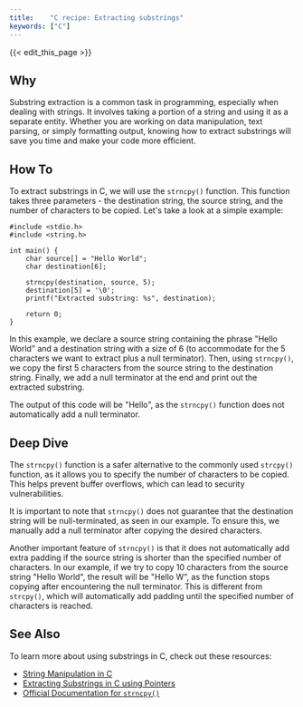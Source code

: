 ```yaml
---
title:    "C recipe: Extracting substrings"
keywords: ["C"]
---
```


{{< edit_this_page >}}

## Why

Substring extraction is a common task in programming, especially when dealing with strings. It involves taking a portion of a string and using it as a separate entity. Whether you are working on data manipulation, text parsing, or simply formatting output, knowing how to extract substrings will save you time and make your code more efficient.

## How To

To extract substrings in C, we will use the `strncpy()` function. This function takes three parameters - the destination string, the source string, and the number of characters to be copied. Let's take a look at a simple example:

```
#include <stdio.h>
#include <string.h>

int main() {
    char source[] = "Hello World";
    char destination[6];

    strncpy(destination, source, 5);
    destination[5] = '\0';
    printf("Extracted substring: %s", destination);
    
    return 0;
}
```

In this example, we declare a source string containing the phrase "Hello World" and a destination string with a size of 6 (to accommodate for the 5 characters we want to extract plus a null terminator). Then, using `strncpy()`, we copy the first 5 characters from the source string to the destination string. Finally, we add a null terminator at the end and print out the extracted substring.

The output of this code will be "Hello", as the `strncpy()` function does not automatically add a null terminator.

## Deep Dive

The `strncpy()` function is a safer alternative to the commonly used `strcpy()` function, as it allows you to specify the number of characters to be copied. This helps prevent buffer overflows, which can lead to security vulnerabilities. 

It is important to note that `strncpy()` does not guarantee that the destination string will be null-terminated, as seen in our example. To ensure this, we manually add a null terminator after copying the desired characters.

Another important feature of `strncpy()` is that it does not automatically add extra padding if the source string is shorter than the specified number of characters. In our example, if we try to copy 10 characters from the source string "Hello World", the result will be "Hello W", as the function stops copying after encountering the null terminator. This is different from `strcpy()`, which will automatically add padding until the specified number of characters is reached.

## See Also

To learn more about using substrings in C, check out these resources:

- [String Manipulation in C](https://www.tutorialspoint.com/cprogramming/c_string_manipulation.htm)
- [Extracting Substrings in C using Pointers](https://iq.opengenus.org/extract-substring-in-string-with-c/)
- [Official Documentation for `strncpy()`](https://www.gnu.org/software/libc/manual/html_node/Copying-Strings-and-Arrays.html)